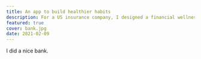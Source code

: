 ```yaml
---
title: An app to build healthier habits
description: For a US insurance company, I designed a financial wellness app based around behavioural science theories.
featured: true
cover: bank.jpg
date: 2021-02-09
---
```


I did a nice bank.
